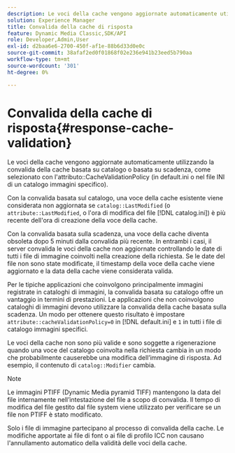 ```yaml
---
description: Le voci della cache vengono aggiornate automaticamente utilizzando la convalida della cache basata su catalogo o basata su scadenza, come selezionato con l’attributo CacheValidationPolicy (nel file default.ini o nel file INI di un catalogo immagini specifico).
solution: Experience Manager
title: Convalida della cache di risposta
feature: Dynamic Media Classic,SDK/API
role: Developer,Admin,User
exl-id: d2baa6e6-2700-450f-af1e-88b6d33d0e0c
source-git-commit: 38afaf2ed0f01868f02e236e941b23eed5b790aa
workflow-type: tm+mt
source-wordcount: '301'
ht-degree: 0%

---
```


# Convalida della cache di risposta{#response-cache-validation}

Le voci della cache vengono aggiornate automaticamente utilizzando la convalida della cache basata su catalogo o basata su scadenza, come selezionato con l&#39;attributo::CacheValidationPolicy (in default.ini o nel file INI di un catalogo immagini specifico).

Con la convalida basata sul catalogo, una voce della cache esistente viene considerata non aggiornata se `catalog::LastModified` (o `attribute::LastModified`, o l&#39;ora di modifica del file [!DNL catalog.ini]) è più recente dell&#39;ora di creazione della voce della cache.

Con la convalida basata sulla scadenza, una voce della cache diventa obsoleta dopo 5 minuti dalla convalida più recente. In entrambi i casi, il server convalida le voci della cache non aggiornate controllando le date di tutti i file di immagine coinvolti nella creazione della richiesta. Se le date del file non sono state modificate, il timestamp della voce della cache viene aggiornato e la data della cache viene considerata valida.

Per le tipiche applicazioni che coinvolgono principalmente immagini registrate in cataloghi di immagini, la convalida basata su catalogo offre un vantaggio in termini di prestazioni. Le applicazioni che non coinvolgono cataloghi di immagini devono utilizzare la convalida della cache basata sulla scadenza. Un modo per ottenere questo risultato è impostare `attribute::cacheValidationPolicy=0` in [!DNL default.ini] e `1` in tutti i file di catalogo immagini specifici.

Le voci della cache non sono più valide e sono soggette a rigenerazione quando una voce del catalogo coinvolta nella richiesta cambia in un modo che probabilmente causerebbe una modifica dell’immagine di risposta. Ad esempio, il contenuto di `catalog::Modifier` cambia.

>[!NOTE]
>
>Le immagini PTIFF (Dynamic Media pyramid TIFF) mantengono la data del file internamente nell’intestazione del file a scopo di convalida. Il tempo di modifica del file gestito dal file system viene utilizzato per verificare se un file non PTIFF è stato modificato.

Solo i file di immagine partecipano al processo di convalida della cache. Le modifiche apportate ai file di font o ai file di profilo ICC non causano l&#39;annullamento automatico della validità delle voci della cache.
